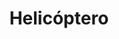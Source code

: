 ---
title: Helicóptero
date: 
draft: false

# descripcion
description : Dije de plata 925

materials: Plata 925

color: Plateado

dimensions: 3,3cm largo

code: 02-14-0671

type: "Dijes"

categories: []

price: $3.480,00

# Images
# first image will be shown in the product page
images:
  # - image: "images/path_to_image"
  # La ubicacion de las imagenes es imagenes/Dijes/Dijes.Plata/02-14-0671-helicoptero
  - image: "./images/dijes/plata/02-14-0671.JPG"
---